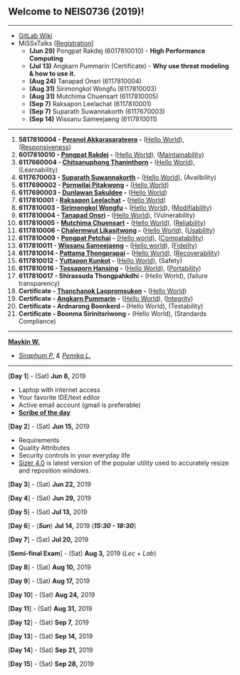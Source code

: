 ## Welcome to NEIS0736 (2019)!

---

* [GitLab Wiki](https://gitlab.com/NEIS0736/2019/wikis/README)
* MiSSxTalks [[Registration](https://gitlab.com/NEIS0736/2019/wikis/MiSSxTalks)]
	*  **(Jun 29)** Pongpat	Rakdej (6017810010) - **High Performance Computing**
	*  **(Jul 13)** Angkarn Pummarin (Certificate) - **Why use threat modeling & how to use it.**
	*  **(Aug 24)** Tanapad	Onsri (6117810004)
	*  **(Aug 31)** Sirimongkol	Wongfu (6117810003)
	*  **(Aug 31)** Mutchima Chuensart (6117810005)
	*  **(Sep 7)** Raksapon	Leelachat (6117810001)
	*  **(Sep 7)** Suparath	Suwannakorth (6117670003)
	*  **(Sep 14)**	Wissanu	Sameejaeng (6117810011)

---

1. **5817810004 - [Peranol Akkarasarateera](https://peranol.github.io/) -** ([Hello World](https://github.com/peranol/peranol.github.io/blob/master/hello%20world.php)), ([Responsiveness](https://gitlab.com/NEIS0736/2019/wikis/Responsiveness))
1. **6017810010 - [Pongpat Rakdej](https://pp717.github.io/) -** ([Hello World](https://github.com/pp717/pp717.github.io/blob/master/helloworld.c)), ([Maintainability](https://gitlab.com/NEIS0736/2019/wikis/Maintainability))
1. **6117660004 - [Chitsanuphong Thaninthorn](https://chitsanuphongt.github.io/) -** ([Hello World](https://github.com/chitsanuphongt/chitsanuphongt.github.io/blob/master/HelloWorld.py)), (Learnability)
1. **6117670003 - [Suparath Suwannakorth](https://babababest.github.io/) -** ([Hello World](https://github.com/babababest/babababest.github.io/blob/master/Hello%20World.py)), (Availbility)
1. **6117690002 - [Pornwilai Pitakwong](https://pornwilai.github.io/) -** ([Hello World](https://github.com/pornwilai/pornwilai-pornwilai.github.io/blob/master/helloworld.html))
1. **6117690003 - [Dunlawan Sakuldee](https://dunlawan.github.io/) -** ([Hello World](https://github.com/dunlawan/dunlawan.github.io/blob/master/HelloWorld.html))
1. **6117810001 - [Raksapon Leelachat](https://raksapon.github.io/) -** ([Hello World](https://github.com/Raksapon/raksapon.github.io/blob/master/Hello%20world.py))
1. **6117810003 - [Sirimongkol Wongfu](https://g3minii.github.io/) -** ([Hello World](https://github.com/G3MINii/G3MINii.github.io/blob/master/hello.py)), ([Modifiability](https://gitlab.com/NEIS0736/2019/wikis/Modifiability))
1. **6117810004 - [Tanapad Onsri](https://6117810004.github.io/) -** ([Hello World](https://github.com/6117810004/6117810004.github.io/blob/master/HelloWorld.py)), (Vulnerability)
1. **6117810005 - [Mutchima Chuensart](https://mutchimo.github.io/) -** ([Hello World](https://github.com/mutchimo/NEIS0736.github.io/blob/master/HelloWorld.py)), ([Reliability](https://gitlab.com/NEIS0736/2019/wikis/Reliability))
1. **6117810006 - [Chalermwut Likasitwong](https://mixmawaew.github.io/) -** ([Hello World](https://github.com/MixMawaew/MixMawaew.github.io/blob/master/TestHello.py)), ([Usability](https://gitlab.com/NEIS0736/2019/wikis/Usability))
1. **6117810009 - [Pongpat Petchai](https://numl3er47.github.io/) -** [(Hello world)](https://github.com/Numl3er47/Numl3er47.github.io/blob/master/hello%20world.html), ([Compatability](https://gitlab.com/NEIS0736/2019/wikis/Compatibility))
1. **6117810011 - [Wissanu Sameejaeng](https://lifestreamone.github.io/) -** ([Hello world](https://github.com/lifestreamone/lifestreamone.github.io/blob/master/heloworld.py)), ([Fidelity](https://gitlab.com/NEIS0736/2019/wikis/Fidelity))
1. **6117810014 - [Pattama Thongprapai](https://pattamatax.github.io) -** ([Hello World](https://github.com/pattamatax/pattamatax.github.io/blob/master/helloworld.c)), ([Recoverability](https://gitlab.com/NEIS0736/2019/wikis/recoverability-Day2))
1. **6117810012 - [Yuttapon Kunkot](https://ghost0000heavy.github.io/) -** ([Hello World](https://github.com/ghost0000heavy/ghost0000heavy.github.io/blob/master/HelloWorld.php)), (Safety)
1. **6117810016 - [Tossaporn Hansing](https://twinzabx2.github.io/) -** ([Hello World](https://github.com/TwinZabX2/TwinZabX2.github.io/blob/master/HelloWorldByToss.py)), ([Portability](https://gitlab.com/NEIS0736/2019/wikis/Portability))
1. **6117810017 - Shirassuda Thongpahkdhi -** (Hello World), (failure transparency)
1. **Certificate - [Thanchanok Laopromsukon](https://thanchanok28.github.io) -** ([Hello World](https://github.com/thanchanok28/Thanchanok28.github.io/blob/master/HelloWorld.html))
1. **Certificate - [Angkarn Pummarin](https://c61213on.github.io/) -** ([Hello World](https://github.com/c61213oN/c61213on.github.io/blob/master/Hello_World.php)), ([Integrity](https://gitlab.com/NEIS0736/2019/wikis/Integrity))
1. **Certificate - Ardnarong Boonkerd -** (Hello World), (Testability)
1. **Certificate - Boonma Sirinitsriwong -** (Hello World), (Standards Compliance)

---

**[Maykin W.](https://fb.me/maeklong)**
* *[Siraphum P.](https://fb.me/SiraphumPechto)* *&* *[Pemika L.](https://fb.me/tourlek.fisho)*

---

[**Day 1**] - (Sat) **Jun 8,** 2019
*  Laptop with internet access
*  Your favorite IDE/text editor
*  Active email account (gmail is preferable)
*  **[Scribe of the day](https://gitlab.com/NEIS0736/2019/wikis/Scribe-of-Day-1)**

[**Day 2**] - (Sat) **Jun 15,** 2019
*  Requirements
*  Quality Attributes
*  Security controls in your everyday life
*  [Sizer 4.0](http://www.brianapps.net/sizer4) is latest version of the popular utility used to accurately resize and reposition windows.

[**Day 3**] - (Sat) **Jun 22,** 2019

[**Day 4**] - (Sat) **Jun 29,** 2019

[**Day 5**] - (Sat) **Jul 13,** 2019

[**Day 6**] - (***Sun***) **Jul 14,** 2019 (***15:30 - 18:30***)

[**Day 7**] - (Sat) **Jul 20,** 2019

[**Semi-final Exam**] - (Sat) **Aug 3,** 2019 (*Lec + Lab*)

[**Day 8**] - (Sat) **Aug 10,** 2019

[**Day 9**] - (Sat) **Aug 17,** 2019

[**Day 10**] - (Sat) **Aug 24,** 2019

[**Day 11**] - (Sat) **Aug 31,** 2019

[**Day 12**] - (Sat) **Sep 7,** 2019

[**Day 13**] - (Sat) **Sep 14,** 2019

[**Day 14**] - (Sat) **Sep 21,** 2019

[**Day 15**] - (Sat) **Sep 28,** 2019
